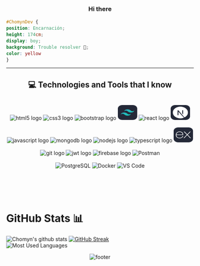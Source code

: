 <!-- HEADER -->
<div align="center" width="100">
  <h3>Hi there </h3>
</div>

<!-- STACK -->
<div align="start" width="100">
  
  ```css
#ChomynDev { 
  position: Encarnación; 
  height: 174cm; 
  display: boy; 
  background: Trouble resolver 🔨; 
  color: yellow 
}
``` 
-----
  
</div>

  <div align="center">

## :computer: Technologies and Tools that I know
  

<br />  
  
<img src="https://cdn.jsdelivr.net/gh/devicons/devicon/icons/html5/html5-original.svg" height="40" width="52" alt="html5 logo"  />
<img src="https://cdn.jsdelivr.net/gh/devicons/devicon/icons/css3/css3-original.svg" height="40" width="52" alt="css3 logo"  />
<img src="https://cdn.jsdelivr.net/gh/devicons/devicon/icons/bootstrap/bootstrap-original.svg" height="40" width="52" alt="bootstrap logo"  />
<img src="https://raw.githubusercontent.com/tandpfun/skill-icons/main/icons/TailwindCSS-Dark.svg" height="40" width="52" alt="tailwindcss logo"  />
<img src="https://cdn.jsdelivr.net/gh/devicons/devicon/icons/react/react-original.svg" height="40" width="52" alt="react logo"  />
<img src="https://raw.githubusercontent.com/tandpfun/skill-icons/main/icons/NextJS-Dark.svg" height="40" width="52" alt="nextjs logo"  />

<br />
<br />  

<img src="https://cdn.jsdelivr.net/gh/devicons/devicon/icons/javascript/javascript-original.svg" height="40" width="52" alt="javascript logo"  />
<img src="https://cdn.jsdelivr.net/gh/devicons/devicon/icons/mongodb/mongodb-original.svg" height="40" width="52" alt="mongodb logo"  />
<img src="https://cdn.jsdelivr.net/gh/devicons/devicon/icons/nodejs/nodejs-original.svg" height="40" width="52" alt="nodejs logo"  />
<img src="https://cdn.jsdelivr.net/gh/devicons/devicon/icons/typescript/typescript-original.svg" height="40" width="52" alt="typescript logo"  />
<img src="https://raw.githubusercontent.com/tandpfun/skill-icons/main/icons/ExpressJS-Dark.svg" height="40" width="52" alt="express logo"  />  
<br />
<br />  
  
<img src="https://cdn.jsdelivr.net/gh/devicons/devicon/icons/git/git-original.svg" height="40" width="52" alt="git logo"  />
<img src="https://jwt.io/img/icon.svg" height="40" width="52" alt="jwt logo"  />
<img src="https://cdn.jsdelivr.net/gh/devicons/devicon/icons/firebase/firebase-plain.svg" height="40" width="52" alt="firebase logo"  />
<img height="40" src="https://user-images.githubusercontent.com/25181517/192109061-e138ca71-337c-4019-8d42-4792fdaa7128.png" alt="Postman" title="Postman"/>
<br/>
<br/>

<img src="https://cdn.jsdelivr.net/gh/devicons/devicon@latest/icons/postgresql/postgresql-original-wordmark.svg" height="40" width="52" alt="PostgreSQL">
<img src="https://cdn.jsdelivr.net/gh/devicons/devicon@latest/icons/docker/docker-original-wordmark.svg" height="40" width="52" alt="Docker">
<img src="https://cdn.jsdelivr.net/gh/devicons/devicon@latest/icons/vscode/vscode-original-wordmark.svg" height="40" width="52" alt="VS Code">
</div>

###

</div>
  
</div>

</br>
</br>
</br>

<!-- STATS -->

<h1>GitHub Stats 📊</h1>
 
![Chomyn's github stats](https://github-readme-stats.vercel.app/api?username=chomynnicolas&show_icons=true&theme=radical&hide_border=true) 
[![GitHub Streak](https://github-readme-streak-stats.herokuapp.com/?user=chomynnicolas&theme=dracula)](https://git.io/streak-stats)  
![Most Used Languages](https://github-readme-stats.vercel.app/api/top-langs/?username=chomynnicolas&theme=radical&langs_count=15&layout=compact&hide_border=true)


<!-- FOOTER -->
<div align="center" width="100">
  <img src="https://capsule-render.vercel.app/api?color=0:1408d0,50:0860d0,100:08c4d0&height=100&section=footer&fontSize=30&type=waving&fontColor=fefefe"
  alt="footer" />
</div>


<!--
**ChomynNicolas/ChomynNicolas** is a ✨ _special_ ✨ repository because its `README.md` (this file) appears on your GitHub profile.

Here are some ideas to get you started:

- 🔭 I’m currently working on ...
- 🌱 I’m currently learning ...
- 👯 I’m looking to collaborate on ...
- 🤔 I’m looking for help with ...
- 💬 Ask me about ...
- 📫 How to reach me: ...
- 😄 Pronouns: ...
- ⚡ Fun fact: ...
-->
